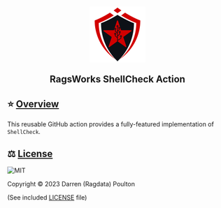 <h2 align="center">

<img height="128" src="https://raw.githubusercontent.com/Ragdata/media/master/project/ragsworks/logo/ragsworks-256.png" alt="Ragdata" />

<a name="top">RagsWorks ShellCheck Action</a>

</h2>

## ⭐ [Overview](#top)

This reusable GitHub action provides a fully-featured implementation of `ShellCheck`.

## ⚖️ [License](#top)

![MIT](https://img.shields.io/badge/License-MIT-gold?style=for-the-badge)

Copyright © 2023 Darren (Ragdata) Poulton

(See included [LICENSE](LICENSE) file)